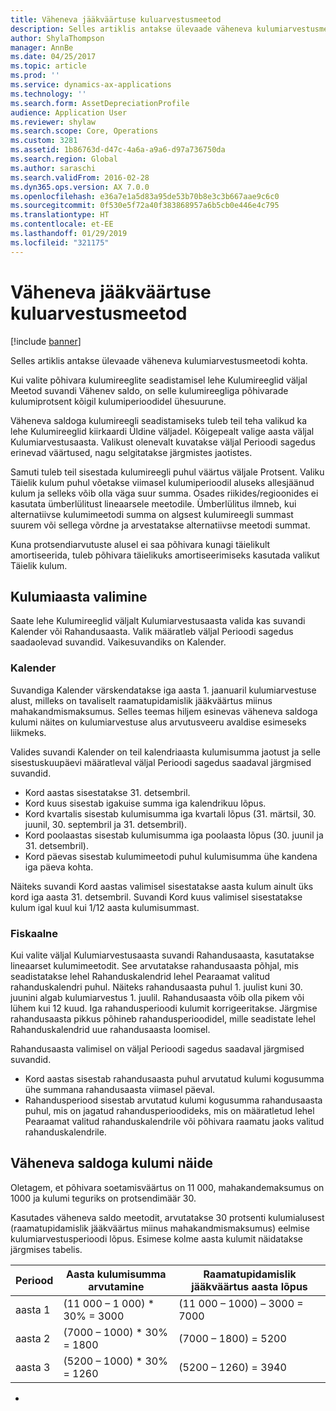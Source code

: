 ```yaml
---
title: Väheneva jääkväärtuse kuluarvestusmeetod
description: Selles artiklis antakse ülevaade väheneva kulumiarvestusmeetodi kohta.
author: ShylaThompson
manager: AnnBe
ms.date: 04/25/2017
ms.topic: article
ms.prod: ''
ms.service: dynamics-ax-applications
ms.technology: ''
ms.search.form: AssetDepreciationProfile
audience: Application User
ms.reviewer: shylaw
ms.search.scope: Core, Operations
ms.custom: 3281
ms.assetid: 1b86763d-d47c-4a6a-a9a6-d97a736750da
ms.search.region: Global
ms.author: saraschi
ms.search.validFrom: 2016-02-28
ms.dyn365.ops.version: AX 7.0.0
ms.openlocfilehash: e36a7e1a5d83a95de53b70b8e3c3b667aae9c6c0
ms.sourcegitcommit: 0f530e5f72a40f383868957a6b5cb0e446e4c795
ms.translationtype: HT
ms.contentlocale: et-EE
ms.lasthandoff: 01/29/2019
ms.locfileid: "321175"
---
```

# <a name="reduce-balance-depreciation"></a>Väheneva jääkväärtuse kuluarvestusmeetod

[!include [banner](../includes/banner.md)]

Selles artiklis antakse ülevaade väheneva kulumiarvestusmeetodi kohta.

Kui valite põhivara kulumireeglite seadistamisel lehe Kulumireeglid väljal Meetod suvandi Vähenev saldo, on selle kulumireegliga põhivarade kulumiprotsent kõigil kulumiperioodidel ühesuurune.

Väheneva saldoga kulumireegli seadistamiseks tuleb teil teha valikud ka lehe Kulumireeglid kiirkaardi Üldine väljadel. Kõigepealt valige aasta väljal Kulumiarvestusaasta. Valikust olenevalt kuvatakse väljal Perioodi sagedus erinevad väärtused, nagu selgitatakse järgmistes jaotistes. 

Samuti tuleb teil sisestada kulumireegli puhul väärtus väljale Protsent. Valiku Täielik kulum puhul võetakse viimasel kulumiperioodil aluseks allesjäänud kulum ja selleks võib olla väga suur summa. Osades riikides/regioonides ei kasutata ümberlülitust lineaarsele meetodile. Ümberlülitus ilmneb, kui alternatiivse kulumimeetodi summa on algsest kulumireegli summast suurem või sellega võrdne ja arvestatakse alternatiivse meetodi summat. 

Kuna protsendiarvutuste alusel ei saa põhivara kunagi täielikult amortiseerida, tuleb põhivara täielikuks amortiseerimiseks kasutada valikut Täielik kulum.

## <a name="select-a-depreciation-year"></a>Kulumiaasta valimine
Saate lehe Kulumireeglid väljalt Kulumiarvestusaasta valida kas suvandi Kalender või Rahandusaasta. Valik määratleb väljal Perioodi sagedus saadaolevad suvandid. Vaikesuvandiks on Kalender.

### <a name="calendar"></a>Kalender

Suvandiga Kalender värskendatakse iga aasta 1. jaanuaril kulumiarvestuse alust, milleks on tavaliselt raamatupidamislik jääkväärtus miinus mahakandmismaksumus. Selles teemas hiljem esinevas väheneva saldoga kulumi näites on kulumiarvestuse alus arvutusveeru avaldise esimeseks liikmeks. 

Valides suvandi Kalender on teil kalendriaasta kulumisumma jaotust ja selle sisestuskuupäevi määratleval väljal Perioodi sagedus saadaval järgmised suvandid.

-   Kord aastas sisestatakse 31. detsembril.
-   Kord kuus sisestab igakuise summa iga kalendrikuu lõpus.
-   Kord kvartalis sisestab kulumisumma iga kvartali lõpus (31. märtsil, 30. juunil, 30. septembril ja 31. detsembril).
-   Kord poolaastas sisestab kulumisumma iga poolaasta lõpus (30. juunil ja 31. detsembril).
-   Kord päevas sisestab kulumimeetodi puhul kulumisumma ühe kandena iga päeva kohta.

Näiteks suvandi Kord aastas valimisel sisestatakse aasta kulum ainult üks kord iga aasta 31. detsembril. Suvandi Kord kuus valimisel sisestatakse kulum igal kuul kui 1/12 aasta kulumisummast.

### <a name="fiscal"></a>Fiskaalne

Kui valite väljal Kulumiarvestusaasta suvandi Rahandusaasta, kasutatakse lineaarset kulumimeetodit. See arvutatakse rahandusaasta põhjal, mis seadistatakse lehel Rahanduskalendrid lehel Pearaamat valitud rahanduskalendri puhul. Näiteks rahandusaasta puhul 1. juulist kuni 30. juunini algab kulumiarvestus 1. juulil. Rahandusaasta võib olla pikem või lühem kui 12 kuud. Iga rahandusperioodi kulumit korrigeeritakse. Järgmise rahandusaasta pikkus põhineb rahandusperioodidel, mille seadistate lehel Rahanduskalendrid uue rahandusaasta loomisel.


Rahandusaasta valimisel on väljal Perioodi sagedus saadaval järgmised suvandid.

-   Kord aastas sisestab rahandusaasta puhul arvutatud kulumi kogusumma ühe summana rahandusaasta viimasel päeval.
-   Rahandusperiood sisestab arvutatud kulumi kogusumma rahandusaasta puhul, mis on jagatud rahandusperioodideks, mis on määratletud lehel Pearaamat valitud rahanduskalendrile või põhivara raamatu jaoks valitud rahanduskalendrile.

## <a name="example-of-reducing-balance-depreciation"></a>Väheneva saldoga kulumi näide

Oletagem, et põhivara soetamisväärtus on 11 000, mahakandemaksumus on 1000 ja kulumi teguriks on protsendimäär 30. 

Kasutades väheneva saldo meetodit, arvutatakse 30 protsenti kulumialusest (raamatupidamislik jääkväärtus miinus mahakandmismaksumus) eelmise kulumiarvestusperioodi lõpus. Esimese kolme aasta kulumit näidatakse järgmises tabelis.

| Periood | Aasta kulumisumma arvutamine | Raamatupidamislik jääkväärtus aasta lõpus |
|--------|-------------------------------------------|---------------------------------------|
| aasta 1 | (11 000 – 1 000) \* 30% = 3000           | (11 000 – 1000) – 3000 = 7000      |
| aasta 2 | (7000 – 1000) \* 30% = 1800            | (7000 – 1800) = 5200                |
| aasta 3 | (5200 – 1000) \* 30% = 1260            | (5200 – 1260) = 3940               |


-





